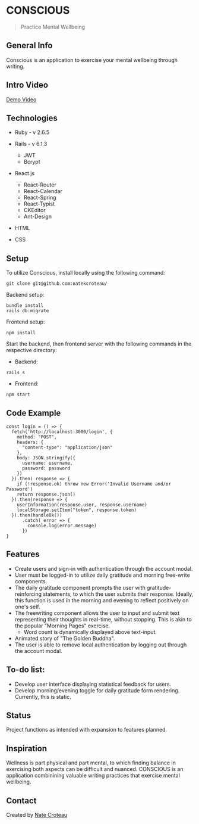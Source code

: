 # CONSCIOUS
> Practice Mental Wellbeing


## General Info
Conscious is an application to exercise your mental wellbeing through writing. 

## Intro Video
[Demo Video](https://www.youtube.com/watch?v=phzMPbaX0V8)

## Technologies
* Ruby - v 2.6.5
* Rails - v 6.1.3
  * JWT
  * Bcrypt

* React.js
  * React-Router
  * React-Calendar
  * React-Spring
  * React-Typist
  * CKEditor
  * Ant-Design
* HTML
* CSS


## Setup
To utilize Conscious, install locally using the following command:
```
git clone git@github.com:natekcroteau/
```

Backend setup:
```
bundle install
rails db:migrate
```

Frontend setup:
```
npm install
```


Start the backend, then frontend server with the following commands in the respective directory:

* Backend: 
```
rails s
```
* Frontend:
```
npm start
```


## Code Example
```
const login = () => {
  fetch('http://localhost:3000/login', {
    method: "POST",
    headers: {
      "content-type": "application/json"
    },
    body: JSON.stringify({
      username: username,
      password: password
    })
  }).then( response => {
    if (!response.ok) throw new Error('Invalid Username and/or Password')
    return response.json()
  }).then(response => {
    userInformation(response.user, response.username)
    localStorage.setItem("token", response.token)
  }).then(handleOk())
      .catch( error => {
        console.log(error.message)
      })
}
```

## Features
* Create users and sign-in with authentication through the account modal.
* User must be logged-in to utilize daily gratitude and morning free-write components.
* The daily gratitude component prompts the user with gratitude-reinforcing statements, to which the user submits their response. Ideally, this function is used in the morning and evening to reflect positively on one's self.
* The freewriting component allows the user to input and submit text representing their thoughts in real-time, without stopping. This is akin to the popular "Morning Pages" exercise.
    * Word count is dynamically displayed above text-input.
* Animated story of "The Golden Buddha".
* The user is able to remove local authentication by logging out through the account modal.


## To-do list:
* Develop user interface displaying statistical feedback for users.
* Develop morning/evening toggle for daily gratitude form rendering. Currently, this is static.


## Status
Project functions as intended with expansion to features planned.


## Inspiration
Wellness is part physical and part mental, to which finding balance in exercising both aspects can be difficult and nuanced. CONSCIOUS is an application combinining valuable writing practices that exercise mental wellbeing.


## Contact
Created by [Nate Croteau](https://github.com/natekcroteau)
